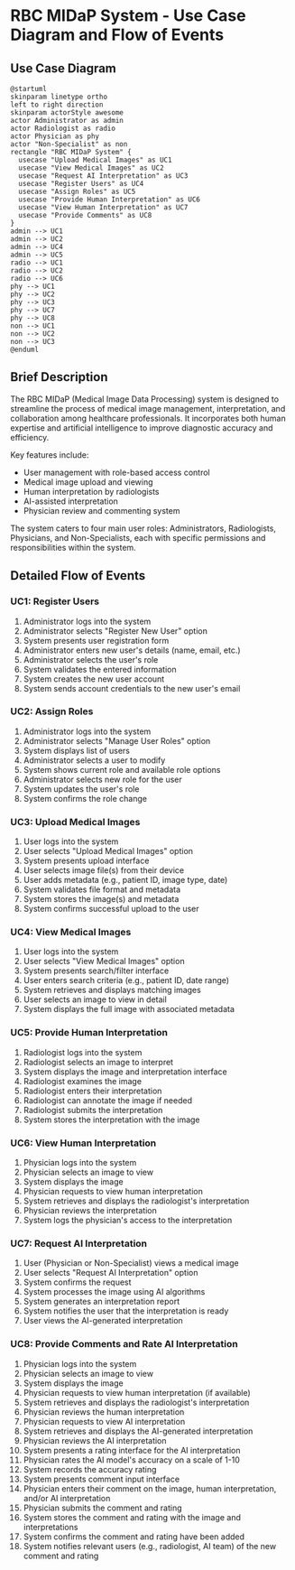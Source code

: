 # RBC MIDaP System - Use Case Diagram and Flow of Events

## Use Case Diagram

```plantuml
@startuml
skinparam linetype ortho
left to right direction
skinparam actorStyle awesome
actor Administrator as admin
actor Radiologist as radio
actor Physician as phy
actor "Non-Specialist" as non
rectangle "RBC MIDaP System" {
  usecase "Upload Medical Images" as UC1
  usecase "View Medical Images" as UC2
  usecase "Request AI Interpretation" as UC3
  usecase "Register Users" as UC4
  usecase "Assign Roles" as UC5
  usecase "Provide Human Interpretation" as UC6
  usecase "View Human Interpretation" as UC7
  usecase "Provide Comments" as UC8
}
admin --> UC1
admin --> UC2
admin --> UC4
admin --> UC5
radio --> UC1
radio --> UC2
radio --> UC6
phy --> UC1
phy --> UC2
phy --> UC3
phy --> UC7
phy --> UC8
non --> UC1
non --> UC2
non --> UC3
@enduml
```

## Brief Description

The RBC MIDaP (Medical Image Data Processing) system is designed to streamline the process of medical image management, interpretation, and collaboration among healthcare professionals. It incorporates both human expertise and artificial intelligence to improve diagnostic accuracy and efficiency.

Key features include:
- User management with role-based access control
- Medical image upload and viewing
- Human interpretation by radiologists
- AI-assisted interpretation
- Physician review and commenting system

The system caters to four main user roles: Administrators, Radiologists, Physicians, and Non-Specialists, each with specific permissions and responsibilities within the system.

## Detailed Flow of Events

### UC1: Register Users
1. Administrator logs into the system
2. Administrator selects "Register New User" option
3. System presents user registration form
4. Administrator enters new user's details (name, email, etc.)
5. Administrator selects the user's role
6. System validates the entered information
7. System creates the new user account
8. System sends account credentials to the new user's email

### UC2: Assign Roles
1. Administrator logs into the system
2. Administrator selects "Manage User Roles" option
3. System displays list of users
4. Administrator selects a user to modify
5. System shows current role and available role options
6. Administrator selects new role for the user
7. System updates the user's role
8. System confirms the role change

### UC3: Upload Medical Images
1. User logs into the system
2. User selects "Upload Medical Images" option
3. System presents upload interface
4. User selects image file(s) from their device
5. User adds metadata (e.g., patient ID, image type, date)
6. System validates file format and metadata
7. System stores the image(s) and metadata
8. System confirms successful upload to the user

### UC4: View Medical Images
1. User logs into the system
2. User selects "View Medical Images" option
3. System presents search/filter interface
4. User enters search criteria (e.g., patient ID, date range)
5. System retrieves and displays matching images
6. User selects an image to view in detail
7. System displays the full image with associated metadata

### UC5: Provide Human Interpretation
1. Radiologist logs into the system
2. Radiologist selects an image to interpret
3. System displays the image and interpretation interface
4. Radiologist examines the image
5. Radiologist enters their interpretation
6. Radiologist can annotate the image if needed
7. Radiologist submits the interpretation
8. System stores the interpretation with the image

### UC6: View Human Interpretation
1. Physician logs into the system
2. Physician selects an image to view
3. System displays the image
4. Physician requests to view human interpretation
5. System retrieves and displays the radiologist's interpretation
6. Physician reviews the interpretation
7. System logs the physician's access to the interpretation

### UC7: Request AI Interpretation
1. User (Physician or Non-Specialist) views a medical image
2. User selects "Request AI Interpretation" option
3. System confirms the request
4. System processes the image using AI algorithms
5. System generates an interpretation report
6. System notifies the user that the interpretation is ready
7. User views the AI-generated interpretation

### UC8: Provide Comments and Rate AI Interpretation
1. Physician logs into the system
2. Physician selects an image to view
3. System displays the image
4. Physician requests to view human interpretation (if available)
5. System retrieves and displays the radiologist's interpretation
6. Physician reviews the human interpretation
7. Physician requests to view AI interpretation
8. System retrieves and displays the AI-generated interpretation
9. Physician reviews the AI interpretation
10. System presents a rating interface for the AI interpretation
11. Physician rates the AI model's accuracy on a scale of 1-10
12. System records the accuracy rating
13. System presents comment input interface
14. Physician enters their comment on the image, human interpretation, and/or AI interpretation
15. Physician submits the comment and rating
16. System stores the comment and rating with the image and interpretations
17. System confirms the comment and rating have been added
18. System notifies relevant users (e.g., radiologist, AI team) of the new comment and rating